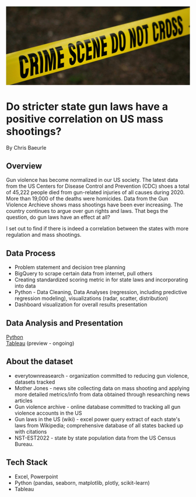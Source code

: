 ![](Screenshots/crime-tape.jpg)

# Do stricter state gun laws have a positive correlation on US mass shootings? 
By Chris Baeurle

## Overview
Gun violence has become normalized in our US society. The latest data from the US Centers for Disease Control and Prevention (CDC) shoes a total of 45,222 people died from gun-related injuries of all causes during 2020. More than 19,000 of the deaths were homicides. Data from the Gun Violence Archieve shows mass shootings have been ever increasing. The country continues to argue over gun rights and laws. That begs the question, do gun laws have an effect at all? 

I set out to find if there is indeed a correlation between the states with more regulation and mass shootings.

## Data Process
* Problem statement and decision tree planning
* BigQuery to scrape certain data from internet, pull others <br/>
* Creating standardized scoring metric in for state laws and incorporating into data 
* Python - Data Cleaning, Data Analyses (regression, including predictive regression modeling), visualizations (radar, scatter, distribution)
* Dashboard visualization for overall results presentation <br/>

## Data Analysis and Presentation

[Python](https://github.com/ChrisBaeurle/Gun-Violence-vs-State-Laws/blob/main/US%20Gun%20Violence.ipynb)<br/>
[](Screenshots/Screenshot_1.png)
[Tableau](https://public.tableau.com/app/profile/chris.b6153/viz/USMassShootings_16751150296610/GVAkilled-state) (preview - ongoing)<br/>

## About the dataset
* everytownreasearch - organization committed to reducing gun violence, datasets tracked
* Mother Jones - news site collecting data on mass shooting and applying more detailed metrics/info from data obtained through researching news articles
* Gun violence archive - online database committed to tracking all gun violence accounts in the US
* Gun laws in the US (wiki) - excel power query extract of each state's laws from Wikipedia; comprehensive database of all states backed up with citations
* NST-EST2022 - state by state population data from the US Census Bureau.

## Tech Stack
* Excel, Powerpoint
* Python (pandas, seaborn, matplotlib, plotly, scikit-learn)
* Tableau
